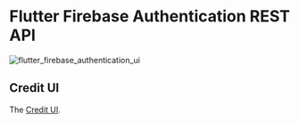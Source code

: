 # Flutter Firebase Authentication REST API
![flutter_firebase_authentication_ui](https://user-images.githubusercontent.com/36778896/133676428-21785085-5a53-456f-b41b-7da2de273752.png)


## Credit UI
The [Credit UI](https://dribbble.com/shots/5931959/attachments/5931959-Event-App-Sign-up-Log-in-screens?mode=media).

